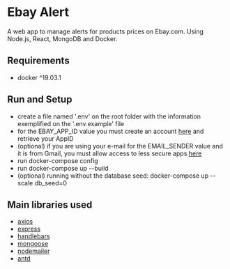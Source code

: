 # Ebay Alert 
A web app to manage alerts for products prices on Ebay.com. Using Node.js, React, MongoDB and Docker.

## Requirements
 - docker ^19.03.1

## Run and Setup
- create a file named '.env' on the root folder with the information exemplified on the '.env.example' file
- for the EBAY_APP_ID value you must create an account [here](https://developer.ebay.com/) and retrieve your AppID
- (optional) if you are using your e-mail for the EMAIL_SENDER value and it is from Gmail, you must allow access to less secure apps [here](https://myaccount.google.com/lesssecureapps?pli=1)
- run docker-compose config
- run docker-compose up --build
- (optional) running without the database seed: docker-compose up --scale db_seed=0

## Main libraries used
  - [axios](https://www.npmjs.com/package/axios)
  - [express](https://expressjs.com)
  - [handlebars](https://www.npmjs.com/package/handlebars)
  - [mongoose](https://mongoosejs.com/)
  - [nodemailer](https://nodemailer.com/about/)
  - [antd](https://ant.design/docs/react/introduce)




